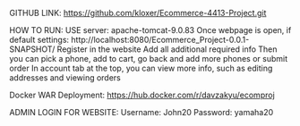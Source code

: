 GITHUB LINK: 
https://github.com/kloxer/Ecommerce-4413-Project.git


HOW TO RUN:
USE server: apache-tomcat-9.0.83 
Once webpage is open, if default settings:
http://localhost:8080/Ecommerce_Project-0.0.1-SNAPSHOT/
Register in the website
Add all additional required info
Then you can pick a phone, add to cart, go back and add more phones or submit order
In account tab at the top, you can view more info, such as editing addresses and viewing orders

Docker WAR Deployment:
https://hub.docker.com/r/davzakyu/ecomproj

ADMIN LOGIN FOR WEBSITE:
Username: John20
Password: yamaha20
